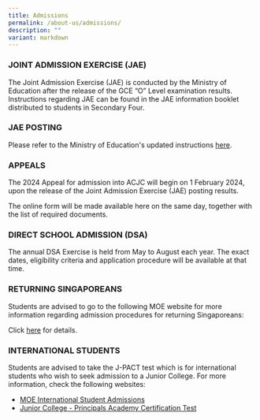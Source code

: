 ```yaml
---
title: Admissions
permalink: /about-us/admissions/
description: ""
variant: markdown
---
```

### JOINT ADMISSION EXERCISE (JAE)

The Joint Admission Exercise (JAE) is conducted by the Ministry of Education after the release of the GCE “O” Level examination results. Instructions regarding JAE can be found in the JAE information booklet distributed to students in Secondary Four.  

  

### JAE POSTING

Please refer to the Ministry of Education's updated instructions&nbsp;[here](https://www.moe.gov.sg/post-secondary/admissions/jae).

  

### APPEALS

The 2024 Appeal for admission into ACJC will begin on&nbsp;1 February 2024, upon the release of the Joint Admission Exercise (JAE) posting results.  
  
The online form will be made available here on the same day, together with the list of required documents.

  

### DIRECT SCHOOL ADMISSION (DSA)

The annual DSA Exercise is held from May to August each year. The exact dates, eligibility criteria and application procedure will be available at that time.

<!--- The Direct School Admission application is now closed. Click [here](https://www.acjc.moe.edu.sg/dsa/dsa-application/) for details. --->

### RETURNING SINGAPOREANS

Students are advised to go to the following MOE website for more information regarding admission procedures for returning Singaporeans:  

Click&nbsp;[here](https://www.moe.gov.sg/returning-singaporeans/post-secondary)&nbsp;for details.
  

### INTERNATIONAL STUDENTS

Students are advised to take the J-PACT test which is for international students who wish to seek admission to a Junior College. For more information, check the following websites:  

*   [MOE International Student Admissions](https://www.moe.gov.sg/international-students/studying-in-singapore/)
*   [Junior College - Principals Academy Certification Test](https://www.pact.sg/index.php?option=com_content&amp;view=article&amp;id=58&amp;Itemid=94)